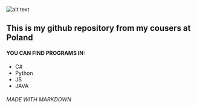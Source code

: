![alt text](https://www.pwste.edu.pl/wp-content/uploads/2016/12/PWSTE_DLA-MEDI%C3%93W_2.png)


## This is my github repository from my cousers at Poland
#### YOU CAN FIND PROGRAMS IN:
* C#
* Python
* JS
* JAVA






###### MADE WITH MARKDOWN
